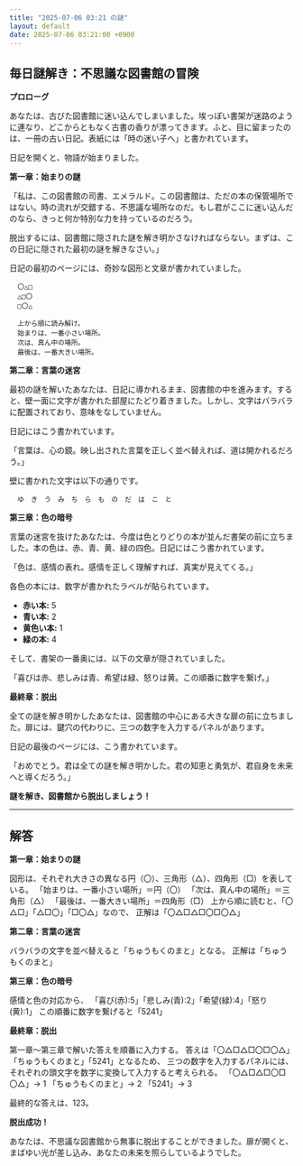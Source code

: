 ```yaml
---
title: "2025-07-06 03:21 の謎"
layout: default
date: 2025-07-06 03:21:00 +0900
---
```

## 毎日謎解き：不思議な図書館の冒険

**プロローグ**

あなたは、古びた図書館に迷い込んでしまいました。埃っぽい書架が迷路のように連なり、どこからともなく古書の香りが漂ってきます。ふと、目に留まったのは、一冊の古い日記。表紙には「時の迷い子へ」と書かれています。

日記を開くと、物語が始まりました。

**第一章：始まりの謎**

「私は、この図書館の司書、エメラルド。この図書館は、ただの本の保管場所ではない。時の流れが交錯する、不思議な場所なのだ。もし君がここに迷い込んだのなら、きっと何か特別な力を持っているのだろう。

脱出するには、図書館に隠された謎を解き明かさなければならない。まずは、この日記に隠された最初の謎を解きなさい。」

日記の最初のページには、奇妙な図形と文章が書かれていました。

```
  〇△□
  △□〇
  □〇△

  上から順に読み解け。
  始まりは、一番小さい場所。
  次は、真ん中の場所。
  最後は、一番大きい場所。
```

**第二章：言葉の迷宮**

最初の謎を解いたあなたは、日記に導かれるまま、図書館の中を進みます。すると、壁一面に文字が書かれた部屋にたどり着きました。しかし、文字はバラバラに配置されており、意味をなしていません。

日記にはこう書かれています。

「言葉は、心の鏡。映し出された言葉を正しく並べ替えれば、道は開かれるだろう。」

壁に書かれた文字は以下の通りです。

```
  ゆ　き　う　み　ち　ら　も　の　だ　は　こ　と
```

**第三章：色の暗号**

言葉の迷宮を抜けたあなたは、今度は色とりどりの本が並んだ書架の前に立ちました。本の色は、赤、青、黄、緑の四色。日記にはこう書かれています。

「色は、感情の表れ。感情を正しく理解すれば、真実が見えてくる。」

各色の本には、数字が書かれたラベルが貼られています。

*   **赤い本:** 5
*   **青い本:** 2
*   **黄色い本:** 1
*   **緑の本:** 4

そして、書架の一番奥には、以下の文章が隠されていました。

「喜びは赤、悲しみは青、希望は緑、怒りは黄。この順番に数字を繋げ。」

**最終章：脱出**

全ての謎を解き明かしたあなたは、図書館の中心にある大きな扉の前に立ちました。扉には、鍵穴の代わりに、三つの数字を入力するパネルがあります。

日記の最後のページには、こう書かれています。

「おめでとう。君は全ての謎を解き明かした。君の知恵と勇気が、君自身を未来へと導くだろう。」

**謎を解き、図書館から脱出しましょう！**

---

## 解答

**第一章：始まりの謎**

図形は、それぞれ大きさの異なる円（〇）、三角形（△）、四角形（□）を表している。
「始まりは、一番小さい場所」＝円（〇）
「次は、真ん中の場所」＝三角形（△）
「最後は、一番大きい場所」＝四角形（□）
上から順に読むと、「〇△□」「△□〇」「□〇△」なので、
正解は「〇△□△□〇□〇△」

**第二章：言葉の迷宮**

バラバラの文字を並べ替えると「ちゅうもくのまと」となる。
正解は「ちゅうもくのまと」

**第三章：色の暗号**

感情と色の対応から、
「喜び(赤):5」「悲しみ(青):2」「希望(緑):4」「怒り(黄):1」
この順番に数字を繋げると「5241」

**最終章：脱出**

第一章～第三章で解いた答えを順番に入力する。
答えは「〇△□△□〇□〇△」「ちゅうもくのまと」「5241」となるため、
三つの数字を入力するパネルには、それぞれの頭文字を数字に変換して入力すると考えられる。
「〇△□△□〇□〇△」→ 1
「ちゅうもくのまと」→ 2
「5241」→ 3

最終的な答えは、123。

**脱出成功！**

あなたは、不思議な図書館から無事に脱出することができました。扉が開くと、まばゆい光が差し込み、あなたの未来を照らしているようでした。
